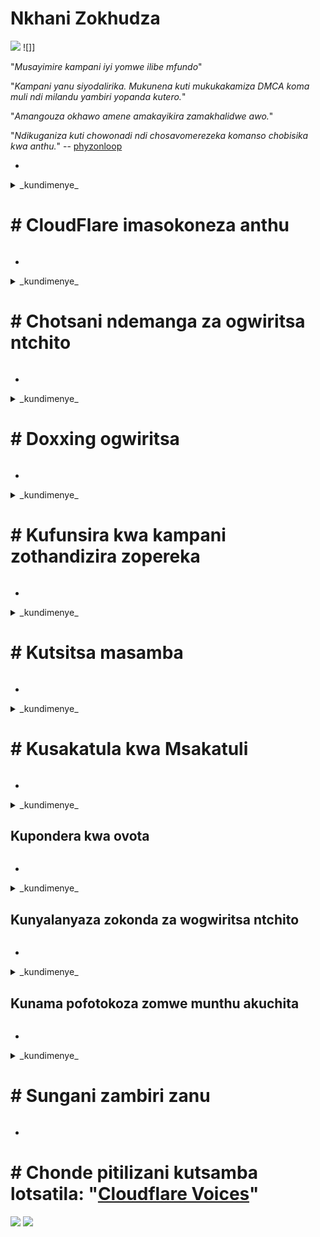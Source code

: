 # Nkhani Zokhudza

![](https://codeberg.org/crimeflare/cloudflare-tor/media/branch/master/image/itsreallythatbad.jpg)
![]]

"_Musayimire kampani iyi yomwe ilibe mfundo_"

"_Kampani yanu siyodalirika. Mukunena kuti mukukakamiza DMCA koma muli ndi milandu yambiri yopanda kutero._"

"_Amangouza okhawo amene amakayikira zamakhalidwe awo._"

"_Ndikuganiza kuti chowonadi ndi chosavomerezeka komanso chobisika kwa anthu._" -- [phyzonloop](https://twitter.com/phyzonloop)


-


<details>
<summary> _kundimenye_

# # CloudFlare imasokoneza anthu
</summary>


Cloudflare ikutumiza maimelo opopera kwa osagwiritsa ntchito Cloudflare.

- Ingotumiza maimelo kwa olembetsa omwe asankha
- Wogwiritsa ntchito akati "siyani", ndiye siyani kutumiza imelo

Ndi zophweka. Koma Cloudflare sasamala.
Cloudflare adati kugwiritsa ntchito ntchito yawo [ikhoza kuyimitsa ma spammers onse kapena owukira](https://support.cloudflare.com/hc/en-us/articles/200170066-Will-activating-Cloudflare-stop-all-spammers-or-attackers- ).
Kodi tingaimitse bwanji _Cloudflare spammers_ popanda kuyambitsa Cloudflare?


![](https://codeberg.org/crimeflare/cloudflare-tor/media/branch/master/image/cfspam01.jpg)
![](https://codeberg.org/crimeflare/cloudflare-tor/media/branch/master/image/cfspam03.jpg)
![](https://codeberg.org/crimeflare/cloudflare-tor/media/branch/master/image/cfspam02.jpg)
![](https://codeberg.org/crimeflare/cloudflare-tor/media/branch/master/image/cfspambrittany.jpg)
![](https://codeberg.org/crimeflare/cloudflare-tor/media/branch/master/image/cfspamtwtr.jpg)

</details>

-

<details>
<summary> _kundimenye_

# # Chotsani ndemanga za ogwiritsa ntchito
</summary>


Cloudflare censor [ndemanga zoyipa](https://web.archive.org/web/20191116004046/https://www.trustpilot.com/reviews/5aa6ee0ed5a5700a7c8cf853). Ngati mutayika zolemba za _anti-Cloudflare_ pa Twitter, mumakhala ndi mwayi wopeza [yankho](https://twitter.com/CloudflareHelp/status/1126051764917145601) kuchokera kwa [Cloudflare antchito](Cloudflare_inc/Cloudflare_member.txt) ndi "_[Ayi, si](People.md) _ "uthenga. Ngati mutayika ndemanga yoyipa patsamba lililonse lowunikiranso, ayesa [kufufuza] ).


![](https://codeberg.org/crimeflare/cloudflare-tor/media/branch/master/image/cfcenrev_01.jpg)
![](https://codeberg.org/crimeflare/cloudflare-tor/media/branch/master/image/cfcenrev_02.jpg)
![](https://codeberg.org/crimeflare/cloudflare-tor/media/branch/master/image/cfcenrev_03.jpg)

</details>

-

<details>
<summary> _kundimenye_

# # Doxxing ogwiritsa
</summary>


Cloudflare ili ndi vuto lalikulu [lokuvutitsa] -wodziwika-mayina-2017-5).
Cloudflare [amagawana zambiri zamunthu](https://archive.ph/ePdvi) mwa iwo [omwe](https://twitter.com/ZJemptv/status/898299709634248704) [kudandaula](https://twitter.com/TinyPirate/Hali/.com/HelloAndrew/status/897260208845500416). Nthawi zina amakupemphani kuti mupereke zofunika
ID yanu yeniyeni. Ngati simukufuna kuvutitsidwa, [akuvulazidwa](https://twitter.com/NiteShade925/status/1158469203420205056), [asinthanitsa](https://boingboing.net/2015/01/19/invasion-boards -set-out-to-rui.html) kapena [kuphedwa](https://twitter.com/RusEmbUSA/status/1187363092793040901), kulibwino kuti musakhale kutali ndi masamba a Cloudflared.


![](https://codeberg.org/crimeflare/cloudflare-tor/media/branch/master/image/cfdox_what.jpg)
![](https://codeberg.org/crimeflare/cloudflare-tor/media/branch/master/image/cfdox_swat.jpg)
![](https://codeberg.org/crimeflare/cloudflare-tor/media/branch/master/image/cfdox_kill.jpg)
![](https://codeberg.org/crimeflare/cloudflare-tor/media/branch/master/image/cfdox_threat.jpg)
![](https://codeberg.org/crimeflare/cloudflare-tor/media/branch/master/image/cfdox_dox.jpg)
![](https://codeberg.org/crimeflare/cloudflare-tor/media/branch/master/image/cfdox_ex1.jpg)
![](https://codeberg.org/crimeflare/cloudflare-tor/media/branch/master/image/cfdox_ex2.jpg)

</details>

-

<details>
<summary> _kundimenye_

# # Kufunsira kwa kampani zothandizira zopereka
</summary>


CloudFlare iku [kufunsa](https://web.archive.org/web/20191112033605/https://opencollective.com/cloudflarecollective# Assembly-about) zopereka zachifundo. Ndizosadabwitsa kuti bungwe la America lingapemphe ndalama ku mabungwe ena osagwiritsa ntchito omwe ali ndi zifukwa zabwino. Ngati mukufuna [kutsekereza anthu kapena kuwononga nthawi ya anthu ena](People.md), mungafune kuyitanitsa pizzas🍕 ina ya ogwira ntchito ku Cloudflare.


![](https://codeberg.org/crimeflare/cloudflare-tor/media/branch/master/image/cfdonate.jpg)

</details>

-

<details>
<summary> _kundimenye_

# # Kutsitsa masamba
</summary>


Kodi mungatani ngati tsamba lanu litatsikira _sanawaly_? Pali malipoti oti Cloudflare ndi [ikuchotsa](https://twitter.com/stefan_eady/status/1126033791267426304) [wosuta] [https://twitter.com/derivativeburke/status/903755267053117440) [kasinthidwe](https://twitter.com/lordscarlet/status/1046785164792205314) kapena [kuyimitsa ntchito popanda chenjezo lililonse](https://twitter.com/svolentin/status/1227324408475344896), [mwakachetechete](https://twitter.com/BlnaryMlke/status/1194339461984854018). Tikukulimbikitsani kuti mupeze [wopereka wabwino] [What-to-do.md).

![](https://codeberg.org/crimeflare/cloudflare-tor/media/branch/master/image/cftmnt.jpg)

</details>

-

<details>
<summary> _kundimenye_

# # Kusakatula kwa Msakatuli
</summary>


CloudFlare imapereka chisangalalo kwa iwo omwe amagwiritsa ntchito Firefox pomwe akupereka nkhanza kwa ogwiritsa ntchito osagwiritsa ntchito Tor-Browser pa Tor.
Ogwiritsa ntchito ogwiritsa ntchito omwe amakana kupha majakisensi opanda ufulu nawonso amachitidwa nkhanza.
Kusavomerezeka kumeneku ndi kugwiritsidwa ntchito kosaloledwa kwa ndale komanso kugwiritsa ntchito molakwika mphamvu.

![](https://codeberg.org/crimeflare/cloudflare-tor/media/branch/master/image/browdifftbcx.gif)

- Kumanzere: `Tor Browser`, Kumanja:` Chrome`. Adilesi yomweyo ya IP.

![](https://codeberg.org/crimeflare/cloudflare-tor/media/branch/master/image/browserdiff.jpg)

- Kumanzere: `[Tor Browser] Javascript Walemala, Cookie Enified`
- Kumanja: `[Chrome] Javascript Yoyatsidwa, Cookie Wodala`

![](https://codeberg.org/crimeflare/cloudflare-tor/media/branch/master/image/cfsiryoublocked.jpg)

- QuteBrowser (msakatuli wocheperako) wopanda Tor (Clearnet IP)

| *** Msakatuli *** | *** Pezani chithandizo *** |
| . | | . | |
| Tor Msakatuli (Javascript) | mwayi wololedwa |
| Firefox (Javascript idathandiza) | kulowa wonyozeka |
| Chromium (Javascript) | lekani zosokonekera (chimakanizira Google reCAPTCHA) |
| Chromium kapena Firefox (Javascript chilema) | mwayi wakanidwa (akukankha * wosweka * Google reCAPTCHA) |
| Chromium kapena Firefox (Cookie wolemala) | mwayi wakana |
| QuteBrowser | mwayi wakana |
| lynx | mwayi wakana |
| w3m | mwayi wakana |
| cholowa | mwayi wakana |


"_Sukugwiritsa ntchito batani la Audio kuti uthetse zovuta zosavuta? _"

Inde, pali batani lama audio, koma _always_ [sagwira ntchito pa Tor](https://trac.torproject.org/projects/tor/tiketi/23840). Mukalandira uthengawu mukadina:

```
Yesaninso pambuyo pake
Kompyuta yanu kapena netiweki imatha kutumiza mafunso ngati odziletsa.
Kuteteza ogwiritsa ntchito, sitingathe kuchita pempho lanu pompano.
Pazambiri zambiri pitani patsamba lathu lothandizira
```

</details>

-

<details>
<summary> _kundimenye_

## Kupondera kwa ovota
</summary>


Ovota ku US ati amalembetsa kuvota pamapeto pa tsamba lolembera boma m'boma lomwe amakhala.
Ma ofesi a secretaryan olamulidwa ndi dziko la Republican amalimbikitsa kuletsa anthu mwa kuvotera webusaitiyi ya boma kudzera mu Cloudflare.
Cloudflare amazunza mwankhanza anthu ogwiritsa ntchito a Tor, malo ake a MITM ngati malo oyang'aniridwa padziko lonse lapansi, komanso udindo wake povulaza
zimapangitsa oyembekezera kukhala ovota kusafuna kulembetsa. Liberals makamaka imakonda kubisa. Ma fomu olembetsa oponya voti amatenga chidziwitso chotsimikiza cha momwe munthu akuvotera, malo ake, nambala yachitetezo chake, komanso tsiku lobadwa.
Maiko ambiri amangopereka zolemba zapagulu, koma Cloudflare amawona zonsezo *** wina akalembetsa kuvota.

Zindikirani kuti kulembetsa kwa mapepala sikuyendetsa Cloudflare chifukwa mlembi wa wogwira ntchito yolowa ndi boma akhoza kugwiritsa ntchito
Webusayiti ya Cloudflare kuti mulowetse zosunga.

![](https://codeberg.org/crimeflare/cloudflare-tor/media/branch/master/image/cfvotm_01.jpg)
![](https://codeberg.org/crimeflare/cloudflare-tor/media/branch/master/image/cfvotm_02.jpg)

- Change.org ndi tsamba lodziwika bwino losonkhanitsa mavoti ndikuchitapo kanthu. "[anthu kulikonse akuyamba ntchito yokopa anthu, kulimbikitsa othandizira, ndikuchita nawo opanga zisankho kuyendetsa mayankho.](https://web.archive.org/web/20200206120027/https://www.change.org/about)"
Tsoka ilo, anthu ambiri sangathe kuwona change.org konse chifukwa cha fayilo yolusa ya Cloudflare. Akuletsedwa kusayina pempholo, kuwachotsa pantchito ya demokalase. Kugwiritsa ntchito nsanja ina yopanda mitambo ngati [OpenPback](https://www.openpetition.eu/content/about_us) kumathandizira vutoli.

![](https://codeberg.org/crimeflare/cloudflare-tor/media/branch/master/image/changeorgasn.jpg)
![](https://codeberg.org/crimeflare/cloudflare-tor/media/branch/master/image/changeorgtor.jpg)

- Cloudflare's "[Athenian Project](https://www.cloudflare.com/athenian/)" imapereka chitetezo cha mulingo wamabizinesi aulere kumawebusayiti amasankho am boma ndi am'deralo. Iwo adati "_amalo awo amatha kupeza zidziwitso za chisankho ndikulembetsa anthu ovota_" koma izi ndi zabodza chifukwa anthu ambiri sangayang'ane tsambalo konse.

</details>

-

<details>
<summary> _kundimenye_

## Kunyalanyaza zokonda za wogwiritsa ntchito
</summary>


Ngati mukufuna kutulutsa china chake, mukuyembekeza kuti simulandila imelo pankhaniyi. Cloudflare amanyalanyaza zokonda za wogwiritsa ntchito ndikugawana zambiri ndi mabungwe enaake [popanda kuvomereza kwa makasitomala](https://twitter.com/thexpaw/status/1108424723233419264). Ngati mukugwiritsa ntchito mapulani awo aulere, nthawi zina amatumiza imelo kukufunsa kuti mulembe zofunikira mwezi uliwonse.

![](https://codeberg.org/crimeflare/cloudflare-tor/media/branch/master/image/cfviopl_tp.jpg)

</details>

-

<details>
<summary> _kundimenye_

## Kunama pofotokoza zomwe munthu akuchita
</summary>


Malinga ndi [blog ya kasitomala wakale wa] Masiku ano, [makampani ambiri amasunga deta yanu](https://justdeleteme.xyz/) mutatseka kapena kuchotsa akaunti yanu. Makampani ambiri abwino amatchula izi pachinsinsi chawo. Cloudflare? Ayi.

```
2019-08-05 CloudFlare yanditumizira chitsimikizo kuti achotsa akaunti yanga.
2019-10-02 Ndinalandira imelo kuchokera ku CloudFlare "chifukwa ndine kasitomala"
```

Cloudflare sanadziwe za mawu oti "chotsani". Ngati ndizowonongeratu, ndiye bwanji kasitomala uyu adalandira imelo? Ananenanso kuti zachinsinsi za Cloudflare sizitchula izi.

```
Mfundo zawo zatsopano zachinsinsi sizinenapo chilichonse chosungira chaka chimodzi.
```

![](https://codeberg.org/crimeflare/cloudflare-tor/media/branch/master/image/cfviopl_notdel.jpg)

Kodi mungakhulupirire bwanji Cloudflare ngati [zachinsinsi chawo ndi LIE](https://twitter.com/daviddlow/status/1197787135526555648)?

</details>

-

<details>
<summary> _kundimenye_

# # Sungani zambiri zanu
</summary>


Kufuta akaunti ya Cloudflare ndi [mulingo wolimba](https://justdeleteme.xyz/).

```
Tumizani tikiti yothandizira pogwiritsa ntchito gulu la "Akaunti",
ndikufunsanso kufufutidwa kwa akaunti yanu.
Simuyenera kukhala ndi zigawo kapena makhadi a ngongole omwe amaikidwa ku akaunti yanu musanapemphe kuti achotse.
```

Mudza [kulandira imelo yokutsimikizirani](https://twitter.com/originalesushi/status/1199041528414527495).

![](https://codeberg.org/crimeflare/cloudflare-tor/media/branch/master/image/cf_deleteandkeep.jpg)

"Tayamba kukonza pempho lanu" koma "Tipitiliza kusunga zidziwitso zanu".

Kodi mutha "kudalira" izi?

</details>

-

# # Chonde pitilizani kutsamba lotsatila: "[Cloudflare Voices](../People.md)"

![](https://codeberg.org/crimeflare/cloudflare-tor/media/branch/master/image/freemoldybread.jpg)
![](https://codeberg.org/crimeflare/cloudflare-tor/media/branch/master/image/cfisnotanoption.jpg)
